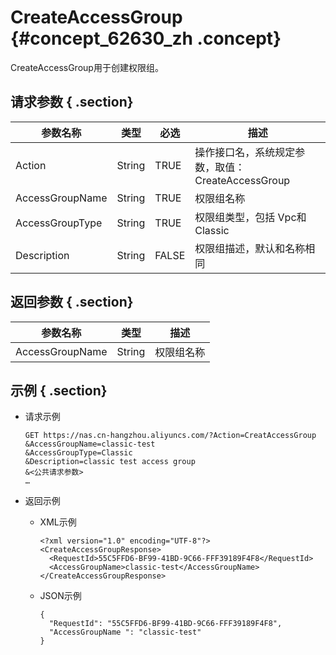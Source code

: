 # CreateAccessGroup {#concept_62630_zh .concept}

CreateAccessGroup用于创建权限组。

## 请求参数 { .section}

|参数名称|类型|必选|描述|
|----|--|--|--|
|Action|String|TRUE|操作接口名，系统规定参数，取值：CreateAccessGroup|
|AccessGroupName|String|TRUE|权限组名称|
|AccessGroupType|String|TRUE|权限组类型，包括 Vpc和 Classic|
|Description|String|FALSE|权限组描述，默认和名称相同|

## 返回参数 { .section}

|参数名称|类型|描述|
|----|--|--|
|AccessGroupName|String|权限组名称|

## 示例 { .section}

-   请求示例

    ```language-shell
    GET https://nas.cn-hangzhou.aliyuncs.com/?Action=CreatAccessGroup
    &AccessGroupName=classic-test
    &AccessGroupType=Classic
    &Description=classic test access group
    &<公共请求参数>
    …
    
    ```

-   返回示例
    -   XML示例

        ```language-xml
        <?xml version="1.0" encoding="UTF-8"?>
        <CreateAccessGroupResponse>
          <RequestId>55C5FFD6-BF99-41BD-9C66-FFF39189F4F8</RequestId>
          <AccessGroupName>classic-test</AccessGroupName>
        </CreateAccessGroupResponse>
        
        ```

    -   JSON示例

        ```language-json
        {
          "RequestId": "55C5FFD6-BF99-41BD-9C66-FFF39189F4F8",
          "AccessGroupName ": "classic-test"
        }
        
        ```


